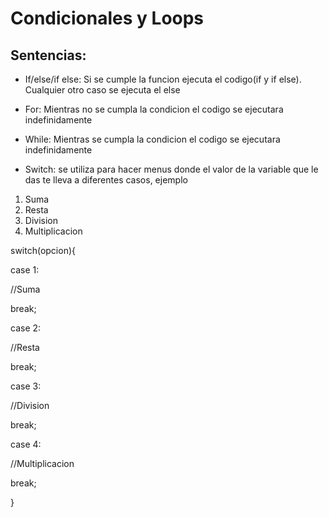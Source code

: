 # Condicionales y Loops

## Sentencias:
- If/else/if else: Si se cumple la funcion ejecuta el codigo(if y  if else). Cualquier otro caso se ejecuta el else

- For: Mientras no se cumpla la condicion el codigo se ejecutara indefinidamente

- While: Mientras se cumpla la condicion el codigo se ejecutara indefinidamente

- Switch: se utiliza para hacer menus donde el valor de la variable que le das te lleva a diferentes casos, ejemplo

1. Suma
2. Resta
3. Division
4. Multiplicacion

switch(opcion){

case 1:

//Suma

break;

case 2:

//Resta

break;

case 3:

//Division

break;

case 4:

//Multiplicacion

break;

}
